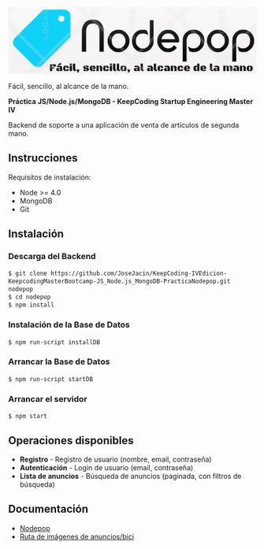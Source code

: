 ![Nodemon Logo](./public/images/Nodepop.png)

Fácil, sencillo, al alcance de la mano.


**Práctica JS/Node.js/MongoDB - KeepCoding Startup Engineering Master IV**

Backend de soporte a una aplicación de venta de artículos de segunda mano.

## Instrucciones
Requisitos de instalación:
- Node >= 4.0
- MongoDB
- Git

## Instalación
### Descarga del Backend
	$ git clone https://github.com/JoseJacin/KeepCoding-IVEdicion-KeepcodingMasterBootcamp-JS_Node.js_MongoDB-PracticaNodepop.git nodepop
	$ cd nodepop
	$ npm install

### Instalación de la Base de Datos
	$ npm run-script installDB

### Arrancar la Base de Datos
	$ npm run-script startDB

### Arrancar el servidor
	$ npm start

## Operaciones disponibles
- **Registro** - Registro de usuario (nombre, email, contraseña)
- **Autenticación** - Login de usuario (email, contraseña)
- **Lista de anuncios** - Búsqueda de anuncios (paginada, con filtros de búsqueda)

## Documentación
  * [Nodepop](https://github.com/JoseJacin/KeepCoding-IVEdicion-KeepcodingMasterBootcamp-JS_Node.js_MongoDB-PracticaNodepop/blob/master/README.md)
  * [Ruta de imágenes de anuncios/bici](https://github.com/JoseJacin/KeepCoding-IVEdicion-KeepcodingMasterBootcamp-JS_Node.js_MongoDB-PracticaNodepop/blob/master/public/images/Anuncios/bici.jpg)
